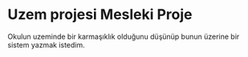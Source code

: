# Uzem projesi Mesleki Proje
 Okulun uzeminde bir karmaşıklık olduğunu düşünüp bunun üzerine bir sistem yazmak istedim.
